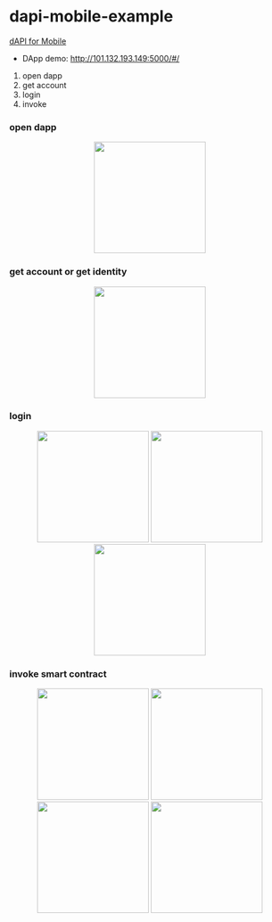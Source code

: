 # dapi-mobile-example


[dAPI for Mobile](dAPI-for-Mobile.mediawiki)


* DApp demo: http://101.132.193.149:5000/#/

1. open dapp
2. get account
3. login
4. invoke



### open dapp

<div align="center">
  <img src="https://raw.githubusercontent.com/ontio-community/dapi-mobile-example/master/images/ios/01-open-dapp.jpg" height="200" width="200">
</div>

### get account or get identity

<div align="center">
  <img src="https://raw.githubusercontent.com/ontio-community/dapi-mobile-example/master/images/ios/02-getAccount.jpg" height="200" width="200">
</div>

### login
<div align="center">
  <img src="https://raw.githubusercontent.com/ontio-community/dapi-mobile-example/master/images/ios/03-login-message.jpg" height="200" width="200">
  <img src="https://raw.githubusercontent.com/ontio-community/dapi-mobile-example/master/images/ios/input-password.jpg" height="200" width="200">
  <img src="https://raw.githubusercontent.com/ontio-community/dapi-mobile-example/master/images/ios/04-logined.jpg" height="200" width="200">
</div>

### invoke smart contract
<div align="center">
  <img src="https://raw.githubusercontent.com/ontio-community/dapi-mobile-example/master/images/ios/05-invoke-message.jpg" height="200" width="200">
  <img src="https://raw.githubusercontent.com/ontio-community/dapi-mobile-example/master/images/ios/input-password.jpg" height="200" width="200">
  <img src="https://raw.githubusercontent.com/ontio-community/dapi-mobile-example/master/images/ios/05-pre-exec-result.jpg" height="200" width="200">
   <img src="https://raw.githubusercontent.com/ontio-community/dapi-mobile-example/master/images/ios/06-dapp-recv-txhash.jpg" height="200" width="200">
</div>